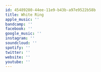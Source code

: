 ```yaml
---
id: 45489280-44ee-11e9-b43b-a97e9522b58b
title: White Ring
apple_music: ''
bandcamp: ''
facebook: ''
google_music: ''
instagram: ''
soundcloud: ''
spotify: ''
twitter: ''
website: ''
youtube: ''
---
```

